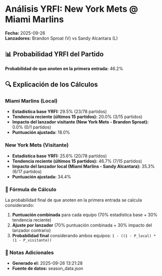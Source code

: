 # Análisis YRFI: New York Mets @ Miami Marlins

**Fecha:** 2025-09-26  
**Lanzadores:** Brandon Sproat (V) vs Sandy Alcantara (L)

## 📊 Probabilidad YRFI del Partido

**Probabilidad de que anoten en la primera entrada:** 46.2%

## 🔍 Explicación de los Cálculos

### Miami Marlins (Local)
- **Estadística base YRFI:** 29.5% (23/78 partidos)
- **Tendencia reciente (últimos 15 partidos):** 20.0% (3/15 partidos)
- **Impacto del lanzador visitante (New York Mets - Brandon Sproat):** 0.0% (0/1 partidos)
- **Puntuación ajustada:** 18.0%

### New York Mets (Visitante)
- **Estadística base YRFI:** 25.6% (20/78 partidos)
- **Tendencia reciente (últimos 15 partidos):** 46.7% (7/15 partidos)
- **Impacto del lanzador local (Miami Marlins - Sandy Alcantara):** 35.3% (6/17 partidos)
- **Puntuación ajustada:** 34.4%

### 📝 Fórmula de Cálculo

La probabilidad final de que anoten en la primera entrada se calcula considerando:
1. **Puntuación combinada** para cada equipo (70% estadística base + 30% tendencia reciente)
2. **Ajuste por lanzador** (70% puntuación combinada + 30% impacto del lanzador contrario)
3. **Probabilidad final** considerando ambos equipos: `1 - ((1 - P_local) * (1 - P_visitante))`

### 📌 Notas Adicionales

- **Generado el:** 2025-09-26 13:21:28
- **Fuente de datos:** season_data.json
